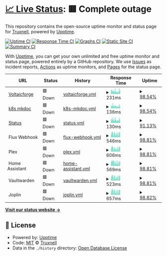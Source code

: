 # [📈 Live Status](https://Truxnell.github.io/upptime): <!--live status--> **🟥 Complete outage**

This repository contains the open-source uptime monitor and status page for [Truxnell](www.voltaicforge.com), powered by [Upptime](https://github.com/upptime/upptime).

[![Uptime CI](https://github.com/Truxnell/upptime/workflows/Uptime%20CI/badge.svg)](https://github.com/Truxnell/upptime/actions?query=workflow%3A%22Uptime+CI%22)
[![Response Time CI](https://github.com/Truxnell/upptime/workflows/Response%20Time%20CI/badge.svg)](https://github.com/Truxnell/upptime/actions?query=workflow%3A%22Response+Time+CI%22)
[![Graphs CI](https://github.com/Truxnell/upptime/workflows/Graphs%20CI/badge.svg)](https://github.com/Truxnell/upptime/actions?query=workflow%3A%22Graphs+CI%22)
[![Static Site CI](https://github.com/Truxnell/upptime/workflows/Static%20Site%20CI/badge.svg)](https://github.com/Truxnell/upptime/actions?query=workflow%3A%22Static+Site+CI%22)
[![Summary CI](https://github.com/Truxnell/upptime/workflows/Summary%20CI/badge.svg)](https://github.com/Truxnell/upptime/actions?query=workflow%3A%22Summary+CI%22)

With [Upptime](https://upptime.js.org), you can get your own unlimited and free uptime monitor and status page, powered entirely by a GitHub repository. We use [Issues](https://github.com/Truxnell/upptime/issues) as incident reports, [Actions](https://github.com/Truxnell/upptime/actions) as uptime monitors, and [Pages](https://Truxnell.github.io/upptime) for the status page.

<!--start: status pages-->
<!-- This summary is generated by Upptime (https://github.com/upptime/upptime) -->
<!-- Do not edit this manually, your changes will be overwritten -->
<!-- prettier-ignore -->
| URL | Status | History | Response Time | Uptime |
| --- | ------ | ------- | ------------- | ------ |
| <img alt="" src="https://favicons.githubusercontent.com/www.voltaicforge.com" height="13"> [Voltaicforge](https://www.voltaicforge.com) | 🟥 Down | [voltaicforge.yml](https://github.com/Truxnell/upptime/commits/HEAD/history/voltaicforge.yml) | <details><summary><img alt="Response time graph" src="./graphs/voltaicforge/response-time-week.png" height="20"> 231ms</summary><br><a href="https://status.voltaicforge.com/history/voltaicforge"><img alt="Response time 293" src="https://img.shields.io/endpoint?url=https%3A%2F%2Fraw.githubusercontent.com%2FTruxnell%2Fupptime%2FHEAD%2Fapi%2Fvoltaicforge%2Fresponse-time.json"></a><br><a href="https://status.voltaicforge.com/history/voltaicforge"><img alt="24-hour response time 293" src="https://img.shields.io/endpoint?url=https%3A%2F%2Fraw.githubusercontent.com%2FTruxnell%2Fupptime%2FHEAD%2Fapi%2Fvoltaicforge%2Fresponse-time-day.json"></a><br><a href="https://status.voltaicforge.com/history/voltaicforge"><img alt="7-day response time 231" src="https://img.shields.io/endpoint?url=https%3A%2F%2Fraw.githubusercontent.com%2FTruxnell%2Fupptime%2FHEAD%2Fapi%2Fvoltaicforge%2Fresponse-time-week.json"></a><br><a href="https://status.voltaicforge.com/history/voltaicforge"><img alt="30-day response time 277" src="https://img.shields.io/endpoint?url=https%3A%2F%2Fraw.githubusercontent.com%2FTruxnell%2Fupptime%2FHEAD%2Fapi%2Fvoltaicforge%2Fresponse-time-month.json"></a><br><a href="https://status.voltaicforge.com/history/voltaicforge"><img alt="1-year response time 293" src="https://img.shields.io/endpoint?url=https%3A%2F%2Fraw.githubusercontent.com%2FTruxnell%2Fupptime%2FHEAD%2Fapi%2Fvoltaicforge%2Fresponse-time-year.json"></a></details> | <details><summary><a href="https://status.voltaicforge.com/history/voltaicforge">98.54%</a></summary><a href="https://status.voltaicforge.com/history/voltaicforge"><img alt="All-time uptime 99.69%" src="https://img.shields.io/endpoint?url=https%3A%2F%2Fraw.githubusercontent.com%2FTruxnell%2Fupptime%2FHEAD%2Fapi%2Fvoltaicforge%2Fuptime.json"></a><br><a href="https://status.voltaicforge.com/history/voltaicforge"><img alt="24-hour uptime 99.98%" src="https://img.shields.io/endpoint?url=https%3A%2F%2Fraw.githubusercontent.com%2FTruxnell%2Fupptime%2FHEAD%2Fapi%2Fvoltaicforge%2Fuptime-day.json"></a><br><a href="https://status.voltaicforge.com/history/voltaicforge"><img alt="7-day uptime 98.54%" src="https://img.shields.io/endpoint?url=https%3A%2F%2Fraw.githubusercontent.com%2FTruxnell%2Fupptime%2FHEAD%2Fapi%2Fvoltaicforge%2Fuptime-week.json"></a><br><a href="https://status.voltaicforge.com/history/voltaicforge"><img alt="30-day uptime 99.25%" src="https://img.shields.io/endpoint?url=https%3A%2F%2Fraw.githubusercontent.com%2FTruxnell%2Fupptime%2FHEAD%2Fapi%2Fvoltaicforge%2Fuptime-month.json"></a><br><a href="https://status.voltaicforge.com/history/voltaicforge"><img alt="1-year uptime 99.69%" src="https://img.shields.io/endpoint?url=https%3A%2F%2Fraw.githubusercontent.com%2FTruxnell%2Fupptime%2FHEAD%2Fapi%2Fvoltaicforge%2Fuptime-year.json"></a></details>
| <img alt="" src="https://favicons.githubusercontent.com/k8s.voltaicforge.com" height="13"> [k8s mkdoc](https://k8s.voltaicforge.com) | 🟥 Down | [k8s-mkdoc.yml](https://github.com/Truxnell/upptime/commits/HEAD/history/k8s-mkdoc.yml) | <details><summary><img alt="Response time graph" src="./graphs/k8s-mkdoc/response-time-week.png" height="20"> 136ms</summary><br><a href="https://status.voltaicforge.com/history/k8s-mkdoc"><img alt="Response time 157" src="https://img.shields.io/endpoint?url=https%3A%2F%2Fraw.githubusercontent.com%2FTruxnell%2Fupptime%2FHEAD%2Fapi%2Fk8s-mkdoc%2Fresponse-time.json"></a><br><a href="https://status.voltaicforge.com/history/k8s-mkdoc"><img alt="24-hour response time 147" src="https://img.shields.io/endpoint?url=https%3A%2F%2Fraw.githubusercontent.com%2FTruxnell%2Fupptime%2FHEAD%2Fapi%2Fk8s-mkdoc%2Fresponse-time-day.json"></a><br><a href="https://status.voltaicforge.com/history/k8s-mkdoc"><img alt="7-day response time 136" src="https://img.shields.io/endpoint?url=https%3A%2F%2Fraw.githubusercontent.com%2FTruxnell%2Fupptime%2FHEAD%2Fapi%2Fk8s-mkdoc%2Fresponse-time-week.json"></a><br><a href="https://status.voltaicforge.com/history/k8s-mkdoc"><img alt="30-day response time 148" src="https://img.shields.io/endpoint?url=https%3A%2F%2Fraw.githubusercontent.com%2FTruxnell%2Fupptime%2FHEAD%2Fapi%2Fk8s-mkdoc%2Fresponse-time-month.json"></a><br><a href="https://status.voltaicforge.com/history/k8s-mkdoc"><img alt="1-year response time 157" src="https://img.shields.io/endpoint?url=https%3A%2F%2Fraw.githubusercontent.com%2FTruxnell%2Fupptime%2FHEAD%2Fapi%2Fk8s-mkdoc%2Fresponse-time-year.json"></a></details> | <details><summary><a href="https://status.voltaicforge.com/history/k8s-mkdoc">98.54%</a></summary><a href="https://status.voltaicforge.com/history/k8s-mkdoc"><img alt="All-time uptime 95.11%" src="https://img.shields.io/endpoint?url=https%3A%2F%2Fraw.githubusercontent.com%2FTruxnell%2Fupptime%2FHEAD%2Fapi%2Fk8s-mkdoc%2Fuptime.json"></a><br><a href="https://status.voltaicforge.com/history/k8s-mkdoc"><img alt="24-hour uptime 99.98%" src="https://img.shields.io/endpoint?url=https%3A%2F%2Fraw.githubusercontent.com%2FTruxnell%2Fupptime%2FHEAD%2Fapi%2Fk8s-mkdoc%2Fuptime-day.json"></a><br><a href="https://status.voltaicforge.com/history/k8s-mkdoc"><img alt="7-day uptime 98.54%" src="https://img.shields.io/endpoint?url=https%3A%2F%2Fraw.githubusercontent.com%2FTruxnell%2Fupptime%2FHEAD%2Fapi%2Fk8s-mkdoc%2Fuptime-week.json"></a><br><a href="https://status.voltaicforge.com/history/k8s-mkdoc"><img alt="30-day uptime 99.25%" src="https://img.shields.io/endpoint?url=https%3A%2F%2Fraw.githubusercontent.com%2FTruxnell%2Fupptime%2FHEAD%2Fapi%2Fk8s-mkdoc%2Fuptime-month.json"></a><br><a href="https://status.voltaicforge.com/history/k8s-mkdoc"><img alt="1-year uptime 95.11%" src="https://img.shields.io/endpoint?url=https%3A%2F%2Fraw.githubusercontent.com%2FTruxnell%2Fupptime%2FHEAD%2Fapi%2Fk8s-mkdoc%2Fuptime-year.json"></a></details>
| <img alt="" src="https://favicons.githubusercontent.com/status.voltaicforge.com" height="13"> [Status](https://status.voltaicforge.com) | 🟥 Down | [status.yml](https://github.com/Truxnell/upptime/commits/HEAD/history/status.yml) | <details><summary><img alt="Response time graph" src="./graphs/status/response-time-week.png" height="20"> 130ms</summary><br><a href="https://status.voltaicforge.com/history/status"><img alt="Response time 150" src="https://img.shields.io/endpoint?url=https%3A%2F%2Fraw.githubusercontent.com%2FTruxnell%2Fupptime%2FHEAD%2Fapi%2Fstatus%2Fresponse-time.json"></a><br><a href="https://status.voltaicforge.com/history/status"><img alt="24-hour response time 152" src="https://img.shields.io/endpoint?url=https%3A%2F%2Fraw.githubusercontent.com%2FTruxnell%2Fupptime%2FHEAD%2Fapi%2Fstatus%2Fresponse-time-day.json"></a><br><a href="https://status.voltaicforge.com/history/status"><img alt="7-day response time 130" src="https://img.shields.io/endpoint?url=https%3A%2F%2Fraw.githubusercontent.com%2FTruxnell%2Fupptime%2FHEAD%2Fapi%2Fstatus%2Fresponse-time-week.json"></a><br><a href="https://status.voltaicforge.com/history/status"><img alt="30-day response time 136" src="https://img.shields.io/endpoint?url=https%3A%2F%2Fraw.githubusercontent.com%2FTruxnell%2Fupptime%2FHEAD%2Fapi%2Fstatus%2Fresponse-time-month.json"></a><br><a href="https://status.voltaicforge.com/history/status"><img alt="1-year response time 150" src="https://img.shields.io/endpoint?url=https%3A%2F%2Fraw.githubusercontent.com%2FTruxnell%2Fupptime%2FHEAD%2Fapi%2Fstatus%2Fresponse-time-year.json"></a></details> | <details><summary><a href="https://status.voltaicforge.com/history/status">91.13%</a></summary><a href="https://status.voltaicforge.com/history/status"><img alt="All-time uptime 83.50%" src="https://img.shields.io/endpoint?url=https%3A%2F%2Fraw.githubusercontent.com%2FTruxnell%2Fupptime%2FHEAD%2Fapi%2Fstatus%2Fuptime.json"></a><br><a href="https://status.voltaicforge.com/history/status"><img alt="24-hour uptime 99.89%" src="https://img.shields.io/endpoint?url=https%3A%2F%2Fraw.githubusercontent.com%2FTruxnell%2Fupptime%2FHEAD%2Fapi%2Fstatus%2Fuptime-day.json"></a><br><a href="https://status.voltaicforge.com/history/status"><img alt="7-day uptime 91.13%" src="https://img.shields.io/endpoint?url=https%3A%2F%2Fraw.githubusercontent.com%2FTruxnell%2Fupptime%2FHEAD%2Fapi%2Fstatus%2Fuptime-week.json"></a><br><a href="https://status.voltaicforge.com/history/status"><img alt="30-day uptime 92.14%" src="https://img.shields.io/endpoint?url=https%3A%2F%2Fraw.githubusercontent.com%2FTruxnell%2Fupptime%2FHEAD%2Fapi%2Fstatus%2Fuptime-month.json"></a><br><a href="https://status.voltaicforge.com/history/status"><img alt="1-year uptime 83.50%" src="https://img.shields.io/endpoint?url=https%3A%2F%2Fraw.githubusercontent.com%2FTruxnell%2Fupptime%2FHEAD%2Fapi%2Fstatus%2Fuptime-year.json"></a></details>
| <img alt="" src="https://favicons.githubusercontent.com/null" height="13"> Flux Webhook | 🟥 Down | [flux-webhook.yml](https://github.com/Truxnell/upptime/commits/HEAD/history/flux-webhook.yml) | <details><summary><img alt="Response time graph" src="./graphs/flux-webhook/response-time-week.png" height="20"> 546ms</summary><br><a href="https://status.voltaicforge.com/history/flux-webhook"><img alt="Response time 940" src="https://img.shields.io/endpoint?url=https%3A%2F%2Fraw.githubusercontent.com%2FTruxnell%2Fupptime%2FHEAD%2Fapi%2Fflux-webhook%2Fresponse-time.json"></a><br><a href="https://status.voltaicforge.com/history/flux-webhook"><img alt="24-hour response time 379" src="https://img.shields.io/endpoint?url=https%3A%2F%2Fraw.githubusercontent.com%2FTruxnell%2Fupptime%2FHEAD%2Fapi%2Fflux-webhook%2Fresponse-time-day.json"></a><br><a href="https://status.voltaicforge.com/history/flux-webhook"><img alt="7-day response time 546" src="https://img.shields.io/endpoint?url=https%3A%2F%2Fraw.githubusercontent.com%2FTruxnell%2Fupptime%2FHEAD%2Fapi%2Fflux-webhook%2Fresponse-time-week.json"></a><br><a href="https://status.voltaicforge.com/history/flux-webhook"><img alt="30-day response time 692" src="https://img.shields.io/endpoint?url=https%3A%2F%2Fraw.githubusercontent.com%2FTruxnell%2Fupptime%2FHEAD%2Fapi%2Fflux-webhook%2Fresponse-time-month.json"></a><br><a href="https://status.voltaicforge.com/history/flux-webhook"><img alt="1-year response time 940" src="https://img.shields.io/endpoint?url=https%3A%2F%2Fraw.githubusercontent.com%2FTruxnell%2Fupptime%2FHEAD%2Fapi%2Fflux-webhook%2Fresponse-time-year.json"></a></details> | <details><summary><a href="https://status.voltaicforge.com/history/flux-webhook">98.81%</a></summary><a href="https://status.voltaicforge.com/history/flux-webhook"><img alt="All-time uptime 96.00%" src="https://img.shields.io/endpoint?url=https%3A%2F%2Fraw.githubusercontent.com%2FTruxnell%2Fupptime%2FHEAD%2Fapi%2Fflux-webhook%2Fuptime.json"></a><br><a href="https://status.voltaicforge.com/history/flux-webhook"><img alt="24-hour uptime 99.98%" src="https://img.shields.io/endpoint?url=https%3A%2F%2Fraw.githubusercontent.com%2FTruxnell%2Fupptime%2FHEAD%2Fapi%2Fflux-webhook%2Fuptime-day.json"></a><br><a href="https://status.voltaicforge.com/history/flux-webhook"><img alt="7-day uptime 98.81%" src="https://img.shields.io/endpoint?url=https%3A%2F%2Fraw.githubusercontent.com%2FTruxnell%2Fupptime%2FHEAD%2Fapi%2Fflux-webhook%2Fuptime-week.json"></a><br><a href="https://status.voltaicforge.com/history/flux-webhook"><img alt="30-day uptime 99.58%" src="https://img.shields.io/endpoint?url=https%3A%2F%2Fraw.githubusercontent.com%2FTruxnell%2Fupptime%2FHEAD%2Fapi%2Fflux-webhook%2Fuptime-month.json"></a><br><a href="https://status.voltaicforge.com/history/flux-webhook"><img alt="1-year uptime 96.00%" src="https://img.shields.io/endpoint?url=https%3A%2F%2Fraw.githubusercontent.com%2FTruxnell%2Fupptime%2FHEAD%2Fapi%2Fflux-webhook%2Fuptime-year.json"></a></details>
| <img alt="" src="https://favicons.githubusercontent.com/null" height="13"> Plex | 🟥 Down | [plex.yml](https://github.com/Truxnell/upptime/commits/HEAD/history/plex.yml) | <details><summary><img alt="Response time graph" src="./graphs/plex/response-time-week.png" height="20"> 606ms</summary><br><a href="https://status.voltaicforge.com/history/plex"><img alt="Response time 1122" src="https://img.shields.io/endpoint?url=https%3A%2F%2Fraw.githubusercontent.com%2FTruxnell%2Fupptime%2FHEAD%2Fapi%2Fplex%2Fresponse-time.json"></a><br><a href="https://status.voltaicforge.com/history/plex"><img alt="24-hour response time 468" src="https://img.shields.io/endpoint?url=https%3A%2F%2Fraw.githubusercontent.com%2FTruxnell%2Fupptime%2FHEAD%2Fapi%2Fplex%2Fresponse-time-day.json"></a><br><a href="https://status.voltaicforge.com/history/plex"><img alt="7-day response time 606" src="https://img.shields.io/endpoint?url=https%3A%2F%2Fraw.githubusercontent.com%2FTruxnell%2Fupptime%2FHEAD%2Fapi%2Fplex%2Fresponse-time-week.json"></a><br><a href="https://status.voltaicforge.com/history/plex"><img alt="30-day response time 1045" src="https://img.shields.io/endpoint?url=https%3A%2F%2Fraw.githubusercontent.com%2FTruxnell%2Fupptime%2FHEAD%2Fapi%2Fplex%2Fresponse-time-month.json"></a><br><a href="https://status.voltaicforge.com/history/plex"><img alt="1-year response time 1122" src="https://img.shields.io/endpoint?url=https%3A%2F%2Fraw.githubusercontent.com%2FTruxnell%2Fupptime%2FHEAD%2Fapi%2Fplex%2Fresponse-time-year.json"></a></details> | <details><summary><a href="https://status.voltaicforge.com/history/plex">98.81%</a></summary><a href="https://status.voltaicforge.com/history/plex"><img alt="All-time uptime 92.69%" src="https://img.shields.io/endpoint?url=https%3A%2F%2Fraw.githubusercontent.com%2FTruxnell%2Fupptime%2FHEAD%2Fapi%2Fplex%2Fuptime.json"></a><br><a href="https://status.voltaicforge.com/history/plex"><img alt="24-hour uptime 99.98%" src="https://img.shields.io/endpoint?url=https%3A%2F%2Fraw.githubusercontent.com%2FTruxnell%2Fupptime%2FHEAD%2Fapi%2Fplex%2Fuptime-day.json"></a><br><a href="https://status.voltaicforge.com/history/plex"><img alt="7-day uptime 98.81%" src="https://img.shields.io/endpoint?url=https%3A%2F%2Fraw.githubusercontent.com%2FTruxnell%2Fupptime%2FHEAD%2Fapi%2Fplex%2Fuptime-week.json"></a><br><a href="https://status.voltaicforge.com/history/plex"><img alt="30-day uptime 99.30%" src="https://img.shields.io/endpoint?url=https%3A%2F%2Fraw.githubusercontent.com%2FTruxnell%2Fupptime%2FHEAD%2Fapi%2Fplex%2Fuptime-month.json"></a><br><a href="https://status.voltaicforge.com/history/plex"><img alt="1-year uptime 92.69%" src="https://img.shields.io/endpoint?url=https%3A%2F%2Fraw.githubusercontent.com%2FTruxnell%2Fupptime%2FHEAD%2Fapi%2Fplex%2Fuptime-year.json"></a></details>
| <img alt="" src="https://favicons.githubusercontent.com/null" height="13"> Home Assistant | 🟥 Down | [home-assistant.yml](https://github.com/Truxnell/upptime/commits/HEAD/history/home-assistant.yml) | <details><summary><img alt="Response time graph" src="./graphs/home-assistant/response-time-week.png" height="20"> 569ms</summary><br><a href="https://status.voltaicforge.com/history/home-assistant"><img alt="Response time 1005" src="https://img.shields.io/endpoint?url=https%3A%2F%2Fraw.githubusercontent.com%2FTruxnell%2Fupptime%2FHEAD%2Fapi%2Fhome-assistant%2Fresponse-time.json"></a><br><a href="https://status.voltaicforge.com/history/home-assistant"><img alt="24-hour response time 447" src="https://img.shields.io/endpoint?url=https%3A%2F%2Fraw.githubusercontent.com%2FTruxnell%2Fupptime%2FHEAD%2Fapi%2Fhome-assistant%2Fresponse-time-day.json"></a><br><a href="https://status.voltaicforge.com/history/home-assistant"><img alt="7-day response time 569" src="https://img.shields.io/endpoint?url=https%3A%2F%2Fraw.githubusercontent.com%2FTruxnell%2Fupptime%2FHEAD%2Fapi%2Fhome-assistant%2Fresponse-time-week.json"></a><br><a href="https://status.voltaicforge.com/history/home-assistant"><img alt="30-day response time 734" src="https://img.shields.io/endpoint?url=https%3A%2F%2Fraw.githubusercontent.com%2FTruxnell%2Fupptime%2FHEAD%2Fapi%2Fhome-assistant%2Fresponse-time-month.json"></a><br><a href="https://status.voltaicforge.com/history/home-assistant"><img alt="1-year response time 1005" src="https://img.shields.io/endpoint?url=https%3A%2F%2Fraw.githubusercontent.com%2FTruxnell%2Fupptime%2FHEAD%2Fapi%2Fhome-assistant%2Fresponse-time-year.json"></a></details> | <details><summary><a href="https://status.voltaicforge.com/history/home-assistant">98.81%</a></summary><a href="https://status.voltaicforge.com/history/home-assistant"><img alt="All-time uptime 94.56%" src="https://img.shields.io/endpoint?url=https%3A%2F%2Fraw.githubusercontent.com%2FTruxnell%2Fupptime%2FHEAD%2Fapi%2Fhome-assistant%2Fuptime.json"></a><br><a href="https://status.voltaicforge.com/history/home-assistant"><img alt="24-hour uptime 99.98%" src="https://img.shields.io/endpoint?url=https%3A%2F%2Fraw.githubusercontent.com%2FTruxnell%2Fupptime%2FHEAD%2Fapi%2Fhome-assistant%2Fuptime-day.json"></a><br><a href="https://status.voltaicforge.com/history/home-assistant"><img alt="7-day uptime 98.81%" src="https://img.shields.io/endpoint?url=https%3A%2F%2Fraw.githubusercontent.com%2FTruxnell%2Fupptime%2FHEAD%2Fapi%2Fhome-assistant%2Fuptime-week.json"></a><br><a href="https://status.voltaicforge.com/history/home-assistant"><img alt="30-day uptime 95.53%" src="https://img.shields.io/endpoint?url=https%3A%2F%2Fraw.githubusercontent.com%2FTruxnell%2Fupptime%2FHEAD%2Fapi%2Fhome-assistant%2Fuptime-month.json"></a><br><a href="https://status.voltaicforge.com/history/home-assistant"><img alt="1-year uptime 94.56%" src="https://img.shields.io/endpoint?url=https%3A%2F%2Fraw.githubusercontent.com%2FTruxnell%2Fupptime%2FHEAD%2Fapi%2Fhome-assistant%2Fuptime-year.json"></a></details>
| <img alt="" src="https://favicons.githubusercontent.com/null" height="13"> Vaultwarden | 🟥 Down | [vaultwarden.yml](https://github.com/Truxnell/upptime/commits/HEAD/history/vaultwarden.yml) | <details><summary><img alt="Response time graph" src="./graphs/vaultwarden/response-time-week.png" height="20"> 523ms</summary><br><a href="https://status.voltaicforge.com/history/vaultwarden"><img alt="Response time 757" src="https://img.shields.io/endpoint?url=https%3A%2F%2Fraw.githubusercontent.com%2FTruxnell%2Fupptime%2FHEAD%2Fapi%2Fvaultwarden%2Fresponse-time.json"></a><br><a href="https://status.voltaicforge.com/history/vaultwarden"><img alt="24-hour response time 359" src="https://img.shields.io/endpoint?url=https%3A%2F%2Fraw.githubusercontent.com%2FTruxnell%2Fupptime%2FHEAD%2Fapi%2Fvaultwarden%2Fresponse-time-day.json"></a><br><a href="https://status.voltaicforge.com/history/vaultwarden"><img alt="7-day response time 523" src="https://img.shields.io/endpoint?url=https%3A%2F%2Fraw.githubusercontent.com%2FTruxnell%2Fupptime%2FHEAD%2Fapi%2Fvaultwarden%2Fresponse-time-week.json"></a><br><a href="https://status.voltaicforge.com/history/vaultwarden"><img alt="30-day response time 670" src="https://img.shields.io/endpoint?url=https%3A%2F%2Fraw.githubusercontent.com%2FTruxnell%2Fupptime%2FHEAD%2Fapi%2Fvaultwarden%2Fresponse-time-month.json"></a><br><a href="https://status.voltaicforge.com/history/vaultwarden"><img alt="1-year response time 757" src="https://img.shields.io/endpoint?url=https%3A%2F%2Fraw.githubusercontent.com%2FTruxnell%2Fupptime%2FHEAD%2Fapi%2Fvaultwarden%2Fresponse-time-year.json"></a></details> | <details><summary><a href="https://status.voltaicforge.com/history/vaultwarden">98.81%</a></summary><a href="https://status.voltaicforge.com/history/vaultwarden"><img alt="All-time uptime 96.38%" src="https://img.shields.io/endpoint?url=https%3A%2F%2Fraw.githubusercontent.com%2FTruxnell%2Fupptime%2FHEAD%2Fapi%2Fvaultwarden%2Fuptime.json"></a><br><a href="https://status.voltaicforge.com/history/vaultwarden"><img alt="24-hour uptime 99.98%" src="https://img.shields.io/endpoint?url=https%3A%2F%2Fraw.githubusercontent.com%2FTruxnell%2Fupptime%2FHEAD%2Fapi%2Fvaultwarden%2Fuptime-day.json"></a><br><a href="https://status.voltaicforge.com/history/vaultwarden"><img alt="7-day uptime 98.81%" src="https://img.shields.io/endpoint?url=https%3A%2F%2Fraw.githubusercontent.com%2FTruxnell%2Fupptime%2FHEAD%2Fapi%2Fvaultwarden%2Fuptime-week.json"></a><br><a href="https://status.voltaicforge.com/history/vaultwarden"><img alt="30-day uptime 99.61%" src="https://img.shields.io/endpoint?url=https%3A%2F%2Fraw.githubusercontent.com%2FTruxnell%2Fupptime%2FHEAD%2Fapi%2Fvaultwarden%2Fuptime-month.json"></a><br><a href="https://status.voltaicforge.com/history/vaultwarden"><img alt="1-year uptime 96.38%" src="https://img.shields.io/endpoint?url=https%3A%2F%2Fraw.githubusercontent.com%2FTruxnell%2Fupptime%2FHEAD%2Fapi%2Fvaultwarden%2Fuptime-year.json"></a></details>
| <img alt="" src="https://favicons.githubusercontent.com/null" height="13"> Joplin | 🟥 Down | [joplin.yml](https://github.com/Truxnell/upptime/commits/HEAD/history/joplin.yml) | <details><summary><img alt="Response time graph" src="./graphs/joplin/response-time-week.png" height="20"> 657ms</summary><br><a href="https://status.voltaicforge.com/history/joplin"><img alt="Response time 1061" src="https://img.shields.io/endpoint?url=https%3A%2F%2Fraw.githubusercontent.com%2FTruxnell%2Fupptime%2FHEAD%2Fapi%2Fjoplin%2Fresponse-time.json"></a><br><a href="https://status.voltaicforge.com/history/joplin"><img alt="24-hour response time 469" src="https://img.shields.io/endpoint?url=https%3A%2F%2Fraw.githubusercontent.com%2FTruxnell%2Fupptime%2FHEAD%2Fapi%2Fjoplin%2Fresponse-time-day.json"></a><br><a href="https://status.voltaicforge.com/history/joplin"><img alt="7-day response time 657" src="https://img.shields.io/endpoint?url=https%3A%2F%2Fraw.githubusercontent.com%2FTruxnell%2Fupptime%2FHEAD%2Fapi%2Fjoplin%2Fresponse-time-week.json"></a><br><a href="https://status.voltaicforge.com/history/joplin"><img alt="30-day response time 861" src="https://img.shields.io/endpoint?url=https%3A%2F%2Fraw.githubusercontent.com%2FTruxnell%2Fupptime%2FHEAD%2Fapi%2Fjoplin%2Fresponse-time-month.json"></a><br><a href="https://status.voltaicforge.com/history/joplin"><img alt="1-year response time 1061" src="https://img.shields.io/endpoint?url=https%3A%2F%2Fraw.githubusercontent.com%2FTruxnell%2Fupptime%2FHEAD%2Fapi%2Fjoplin%2Fresponse-time-year.json"></a></details> | <details><summary><a href="https://status.voltaicforge.com/history/joplin">98.82%</a></summary><a href="https://status.voltaicforge.com/history/joplin"><img alt="All-time uptime 96.25%" src="https://img.shields.io/endpoint?url=https%3A%2F%2Fraw.githubusercontent.com%2FTruxnell%2Fupptime%2FHEAD%2Fapi%2Fjoplin%2Fuptime.json"></a><br><a href="https://status.voltaicforge.com/history/joplin"><img alt="24-hour uptime 99.98%" src="https://img.shields.io/endpoint?url=https%3A%2F%2Fraw.githubusercontent.com%2FTruxnell%2Fupptime%2FHEAD%2Fapi%2Fjoplin%2Fuptime-day.json"></a><br><a href="https://status.voltaicforge.com/history/joplin"><img alt="7-day uptime 98.82%" src="https://img.shields.io/endpoint?url=https%3A%2F%2Fraw.githubusercontent.com%2FTruxnell%2Fupptime%2FHEAD%2Fapi%2Fjoplin%2Fuptime-week.json"></a><br><a href="https://status.voltaicforge.com/history/joplin"><img alt="30-day uptime 99.62%" src="https://img.shields.io/endpoint?url=https%3A%2F%2Fraw.githubusercontent.com%2FTruxnell%2Fupptime%2FHEAD%2Fapi%2Fjoplin%2Fuptime-month.json"></a><br><a href="https://status.voltaicforge.com/history/joplin"><img alt="1-year uptime 96.25%" src="https://img.shields.io/endpoint?url=https%3A%2F%2Fraw.githubusercontent.com%2FTruxnell%2Fupptime%2FHEAD%2Fapi%2Fjoplin%2Fuptime-year.json"></a></details>

<!--end: status pages-->

[**Visit our status website →**](https://Truxnell.github.io/upptime)

## 📄 License

- Powered by: [Upptime](https://github.com/upptime/upptime)
- Code: [MIT](./LICENSE) © [Truxnell](www.voltaicforge.com)
- Data in the `./history` directory: [Open Database License](https://opendatacommons.org/licenses/odbl/1-0/)
